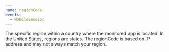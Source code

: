```yaml
---
name: regionCode
events:
  - MobileSession
---
```


The specific region within a country where the monitored app is located. In the United States, regions are states. The regionCode is based on IP address and may not always match your region.